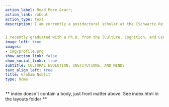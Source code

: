 ```yaml
---
action_label: Read More &rarr;
action_link: /about
action_type: text
description: I am currently a postdoctoral scholar at the [Schwartz Reisman Institute for Technology and Society at the University of Toronto](https://srinstitute.utoronto.ca/) and at the [Vector Institute for Artificial Intelligence](https://vectorinstitute.ai/). My work uses game-theoretic analytical and computational methods to understand the evolution of norms, culture, and political institutions in human societies with a focus on applications in multi-agent reinforcement learning. 


I recently graduated with a Ph.D. from the [Culture, Cognition, and Coevolution Lab](https://coevolution.fas.harvard.edu/) and [Department of Human Evolutionary Biology](https://heb.fas.harvard.edu/) at Harvard University. Though my interests are broad, they center on the evolution of institutions, human social-learning, and the fascinating relationship between culture and minds and applying cultural evolution towards questions in policy and multi-agent reinforcement learning.
image_left: true
images:
- img/profile.png
show_action_link: false
show_social_links: true
subtitle: CULTURAL EVOLUTION, INSTITUTIONS, AND MINDS
text_align_left: true
title: Graham Noblit
type: home
---
```


** index doesn't contain a body, just front matter above.
See index.html in the layouts folder **
